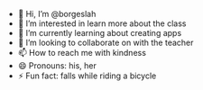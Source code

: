 - 👋 Hi, I’m @borgeslah
- 👀 I’m interested in learn more about the class
- 🌱 I’m currently learning about creating apps
- 💞️ I’m looking to collaborate on with the teacher
- 📫 How to reach me with kindness
- 😄 Pronouns: his, her
- ⚡ Fun fact: falls while riding a bicycle

<!---
borgeslah/borgeslah is a ✨ special ✨ repository because its `README.md` (this file) appears on your GitHub profile.
You can click the Preview link to take a look at your changes.
--->
